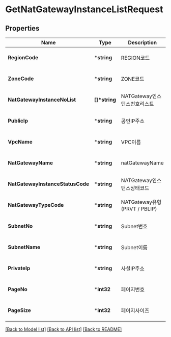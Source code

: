 # GetNatGatewayInstanceListRequest

## Properties
Name | Type | Description | Notes
------------ | ------------- | ------------- | -------------
**RegionCode** | ***string** | REGION코드 | [optional] [default to null]
**ZoneCode** | ***string** | ZONE코드 | [optional] [default to null]
**NatGatewayInstanceNoList** | **[]\*string** | NATGateway인스턴스번호리스트 | [optional] [default to null]
**PublicIp** | ***string** | 공인IP주소 | [optional] [default to null]
**VpcName** | ***string** | VPC이름 | [optional] [default to null]
**NatGatewayName** | ***string** | natGatewayName | [optional] [default to null]
**NatGatewayInstanceStatusCode** | ***string** | NATGateway인스턴스상태코드 | [optional] [default to null]
**NatGatewayTypeCode** | ***string** | NATGateway유형 (PRVT / PBLIP) | [optional] [default to null]
**SubnetNo** | ***string** | Subnet번호 | [optional] [default to null]
**SubnetName** | ***string** | Subnet이름 | [optional] [default to null]
**PrivateIp** | ***string** | 사설IP주소 | [optional] [default to null]
**PageNo** | ***int32** | 페이지번호 | [optional] [default to null]
**PageSize** | ***int32** | 페이지사이즈 | [optional] [default to null]

[[Back to Model list]](../README.md#documentation-for-models) [[Back to API list]](../README.md#documentation-for-api-endpoints) [[Back to README]](../README.md)


